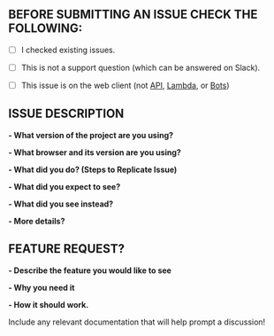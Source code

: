 ## BEFORE SUBMITTING AN ISSUE CHECK THE FOLLOWING:
- [ ] I checked existing issues.
- [ ] This is not a support question (which can be answered on Slack).
- [ ] This issue is on the web client (not [API](https://github.com/willowtreeapps/wombats-api), [Lambda](https://github.com/willowtreeapps/wombats-lambda), or [Bots](https://github.com/willowtreeapps/wombats-bots))


## ISSUE DESCRIPTION
**- What version of the project are you using?**

**- What browser and its version are you using?**

**- What did you do? (Steps to Replicate Issue)**

**- What did you expect to see?**

**- What did you see instead?**

**- More details?**

## FEATURE REQUEST?
**- Describe the feature you would like to see**

**- Why you need it**

**- How it should work.**

Include any relevant documentation that will help prompt a discussion!
